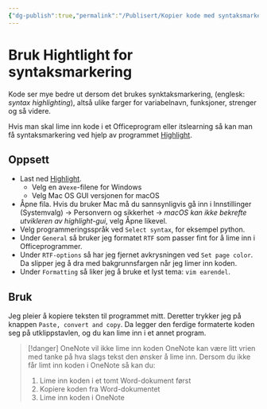 ```yaml
---
{"dg-publish":true,"permalink":"/Publisert/Kopier kode med syntaksmarkering/","title":"Bruk Hightlight for syntaksmarkering","tags":["lærer","programmering","python"]}
---
```



# Bruk Hightlight for syntaksmarkering
Kode ser mye bedre ut dersom det brukes synktaksmarkering, (englesk: *syntax highlighting*), altså ulike farger for variabelnavn, funksjoner, strenger og så videre.

Hvis man skal lime inn kode i et Officeprogram eller itslearning så kan man få syntaksmarkering ved hjelp av programmet [Highlight](http://www.andre-simon.de/doku/highlight/en/highlight.php).

## Oppsett

- Last ned [Highlight](http://www.andre-simon.de/zip/download.php). 
	- Velg en av`exe`-filene for Windows
	- Velg Mac OS GUI versjonen for macOS
- Åpne fila. Hvis du bruker Mac må du sannsynligvis gå inn i Innstillinger (Systemvalg) → Personvern og sikkerhet → *macOS kan ikke bekrefte utvikleren av highlight-gui*, velg Åpne likevel.
- Velg programmeringsspråk ved `Select syntax`, for eksempel python.
- Under `General` så bruker jeg formatet `RTF` som passer fint for å lime inn i Officeprogrammer.
- Under `RTF-options` så har jeg fjernet avkrysningen ved `Set page color`. Da slipper jeg å dra med bakgrunnsfargen når jeg limer inn koden.
- Under `Formatting` så liker jeg å bruke et lyst tema: `vim earendel`.

## Bruk
Jeg pleier å kopiere teksten til programmet mitt. Deretter trykker jeg på knappen `Paste, convert and copy`. Da legger den ferdige formaterte koden seg på utklippstavlen, og du kan lime inn i et annet program.

>[!danger] OneNote vil ikke lime inn koden
>OneNote kan være litt vrien med tanke på hva slags tekst den ønsker å lime inn. Dersom du ikke får limt inn koden i OneNote så kan du:
>
>1. Lime inn koden i et tomt Word-dokument først
>2. Kopiere koden fra Word-dokumentet
>3. Lime inn koden i OneNote
